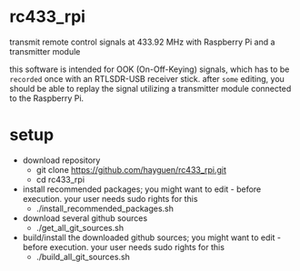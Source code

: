 # rc433_rpi
transmit remote control signals at 433.92 MHz with Raspberry Pi and a transmitter module

this software is intended for OOK (On-Off-Keying) signals, which has to be `recorded` once with an RTLSDR-USB receiver stick.
after `some` editing, you should be able to replay the signal utilizing a transmitter module connected to the Raspberry Pi.


# setup

- download repository
    * git clone https://github.com/hayguen/rc433_rpi.git
    * cd rc433_rpi
- install recommended packages; you might want to edit - before execution. your user needs sudo rights for this
    * ./install_recommended_packages.sh
- download several github sources
    * ./get_all_git_sources.sh
- build/install the downloaded github sources; you might want to edit - before execution. your user needs sudo rights for this
    * ./build_all_git_sources.sh

